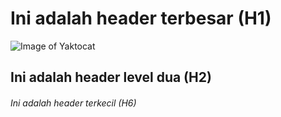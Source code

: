 # Ini adalah header terbesar (H1)
![Image of Yaktocat](https://octodex.github.com/images/yaktocat.png)
## Ini adalah header level dua (H2)
###### Ini adalah header terkecil (H6)

